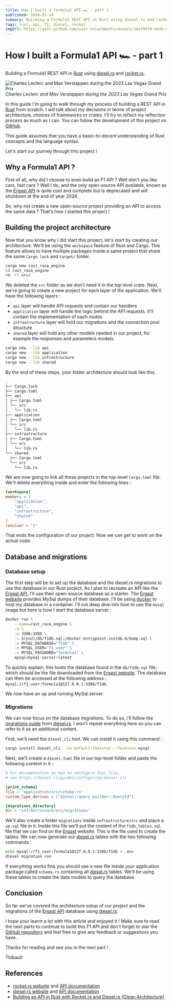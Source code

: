 ```yaml
---
title: How I built a Formula1 API 🏎 - part 1
published: 2024-01-24
summary: Building a Formula1 REST API in Rust using diesel.rs and rocket.rs.
tags: rust, api, f1, diesel, rocket
imgUrl: https://gist.github.com/user-attachments/assets/16ef06f0-d41b-44b1-981c-46c0011602ea
---
```


# How I built a Formula1 API 🏎 - part 1
Building a Formula1 REST API in [Rust](https://www.rust-lang.org/) using [diesel.rs](https://diesel.rs/) and [rocket.rs](https://rocket.rs/).

![Charles Leclerc and Max Verstappen during the 2023 Las Vegas Grand Prix](https://gist.github.com/assets/80970088/20244f67-f1d5-4866-b971-bd40fd024748)
*Charles Leclerc and Max Verstappen during the 2023 Las Vegas Grand Prix*

In this guide I'm going to walk through my process of building a REST API in [Rust](https://www.rust-lang.org/) from scratch. I will talk about my decisions in terms of project architecture, choices of frameworks or crates. I'll try to reflect my reflection process as much as I can. You can follow the development of this project on [GitHub](https://github.com/thibault-cne/rust-race-engine).

This guide assumes that you have a basic-to-decent understanding of Rust concepts and the language syntax.

Let's start our journey through this project !
## Why a Formula1 API ?
First of all, why did I choose to even build an F1 API ? Well don't you like cars, fast cars ? Well I do, and the only open-source API available, known as the [Ergast API](http://ergast.com/mrd/) is quite cool and complete but is deprecated and will shutdown at the end of year 2024.

So, why not create a new open-source project providing an API to access the same data ? That's how I started this project !
## Building the project architecture
Now that you know why I did start this project, let's start by creating our architecture. We'll be using the `workspace` feature of Rust and Cargo. This feature allows to have multiple packages inside a same project that share the same `Cargo.lock` and `target/` folder.

```bash
cargo new rust_race_engine
cd rust_race_engine
rm -rf src/
```

We deleted the `src` folder as we don't need it in the top level crate. Next, we're going to create a new project for each layer of the application. We'll have the following layers :

- `api` layer will handle API requests and contain our handlers
- `application` layer will handle the logic behind the API requests. It'll contain the implementation of each routes
- `infrastructure` layer will hold our migrations and the connection pool structure
- `shared` layer will hold any other models needed in our project, for example the responses and parameters models.

```bash
cargo new --lib api
cargo new --lib application
cargo new --lib infrastructure
cargo new --lib shared
```

By the end of these steps, your folder architecture should look like this.

```bash
.
├── Cargo.lock
├── Cargo.toml
├── api
│ ├── Cargo.toml
│ └── src
│   └── lib.rs
├── application
│ ├── Cargo.toml
│ └── src
│   └── lib.rs
├── infrastructure
│ ├── Cargo.toml
│ └── src
│   └── lib.rs
└── shared
  ├── Cargo.toml
  └── src
    └── lib.rs
```

We are now going to link all these projects in the top-level `Cargo.toml` file. We'll delete everything inside and enter the following lines :

```toml
[workspace]
members = [
	"application",
	"api",
	"infrastructure",
	"shared"
]
resolver = "2"
```

That ends the configuration of our project. Now we can get to work on the actual code.
## Database and migrations

### Database setup
The first step will be to set up the database and the diesel.rs migrations to use the database in our Rust project. As I plan to recreate an API like the [Ergast API](http://ergast.com/mrd/), I'll use their open-source database as a starter.
The [Ergast website](http://ergast.com/mrd/) provides MySql dumps of their database. I'll be using [docker](https://www.docker.com/) to host my database in a container. I'll not deep dive into how to use the `mysql` image but here is how I start the database server :

```bash
docker run \
	--name=rust_race_engine \
	-d \
	-p 3306:3306 \
	-v $(pwd)/db/f1db.sql:/docker-entrypoint-initdb.d/dump.sql \
	-e MYSQL_DATABASE="f1db" \
	-e MYSQL_USER="f1_user" \
	-e MYSQL_PASSWORD="formula1" \
	mysql/mysql-server:latest
```

To quickly explain, this hosts the database found in the `db/f1db.sql` file, which should be the file downloaded from the [Ergast website](http://ergast.com/mrd/). The database can then be accessed at the following address : `mysql://f1_user:formula1@127.0.0.1:3306/f1db`.

We now have an up and running MySql server.
### Migrations
We can now focus on the database migrations. To do so, i'll follow the [migrations guide](https://diesel.rs/guides/getting-started.html) from [diesel.rs](https://diesel.rs/). I won't repeat everything here so you can refer to it as an additional content.

First, we'll need the `diesel_cli` tool. We can install it using this command :

```bash
cargo install diesel_cli --no-default-features --features mysql
```

Next, we'll create a `diesel.toml` file in our top-level folder and paste the following content in it :

```toml
# For documentation on how to configure this file,
# see https://diesel.rs/guides/configuring-diesel-cli

[print_schema]
file = "application/src/schema.rs"
custom_type_derives = ["diesel::query_builder::QueryId"]

[migrations_directory]
dir = "infrastructure/src/migrations"
```

We'll also create a folder `migrations` inside `infrastructure/src` and place a `up.sql` file in it. Inside this file we'll put the content of the `f1db_tables.sql` file that we can find on the [Ergast](http://ergast.com/mrd/db/) website. This is the file used to create the tables.
We can now generate our [diesel.rs](https://diesel.rs/) tables with the two following commands :

```bash
echo mysql://f1_user:formula1@127.0.0.1:3306/f1db > .env
diesel migration run
```

If everything works fine you should see a new file inside your application package called `schema.rs` containing all [diesel.rs](https://diesel.rs/) tables. We'll be using these tables to create the data models to query the database.
## Conclusion
So far we've covered the architecture setup of our project and the migrations of the [Ergast API](http://ergast.com/mrd/) database using [diesel.rs](https://diesel.rs/).

I hope your learnt a lot with this article and enjoyed it ! Make sure to read the next parts to continue to build this F1 API and don't forget to star the [GitHub repository](https://github.com/thibault-cne/rust-race-engine) and feel free to give any feedback or suggestions you have.

Thanks for reading and see you in the next part !

Thibault

## References
- [rocket.rs website](https://rocket.rs/) and [API documentation](https://api.rocket.rs/v0.5/rocket/)
- [diesel.rs website](https://diesel.rs/) and [API documentation](https://docs.diesel.rs/2.1.x/diesel/index.html)
- [Building an API in Rust with Rocket.rs and Diesel.rs (Clean Architecture)](https://medium.com/@jeynesbrook/building-an-api-in-rust-with-rocket-rs-and-diesel-rs-clean-architecture-8f6092ee2606)
